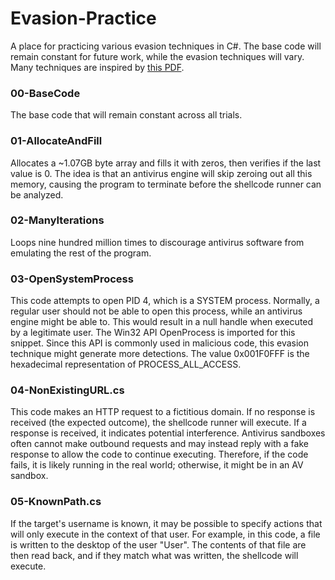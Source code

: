# Evasion-Practice #

A place for practicing various evasion techniques in C#. The base code will remain constant for future work, while the evasion techniques will vary. Many techniques are inspired by [this PDF](https://blog.sevagas.com/IMG/pdf/BypassAVDynamics.pdf).

### 00-BaseCode
The base code that will remain constant across all trials.

### 01-AllocateAndFill
Allocates a ~1.07GB byte array and fills it with zeros, then verifies if the last value is 0. The idea is that an antivirus engine will skip zeroing out all this memory, causing the program to terminate before the shellcode runner can be analyzed.

### 02-ManyIterations
Loops nine hundred million times to discourage antivirus software from emulating the rest of the program.

### 03-OpenSystemProcess
This code attempts to open PID 4, which is a SYSTEM process. Normally, a regular user should not be able to open this process, while an antivirus engine might be able to. This would result in a null handle when executed by a legitimate user. The Win32 API OpenProcess is imported for this snippet. Since this API is commonly used in malicious code, this evasion technique might generate more detections. The value 0x001F0FFF is the hexadecimal representation of PROCESS_ALL_ACCESS.

### 04-NonExistingURL.cs
This code makes an HTTP request to a fictitious domain. If no response is received (the expected outcome), the shellcode runner will execute. If a response is received, it indicates potential interference. Antivirus sandboxes often cannot make outbound requests and may instead reply with a fake response to allow the code to continue executing. Therefore, if the code fails, it is likely running in the real world; otherwise, it might be in an AV sandbox.

### 05-KnownPath.cs
If the target's username is known, it may be possible to specify actions that will only execute in the context of that user. For example, in this code, a file is written to the desktop of the user "User". The contents of that file are then read back, and if they match what was written, the shellcode will execute.

